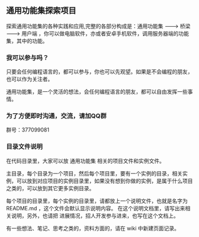 ## 通用功能集探索项目

探索通用功能集的各种实践和应用,完整的各部分构成是：通用功能集 ---> 桥梁 ---> 用户端 ，你可以做电脑软件，亦或者安卓手机软件，调用服务器端的功能集，其中的功能。



### 我可以参与吗？

只要会任何编程语言的，都可以参与，你也可以先观望。如果是不会编程的朋友，也可以作为关注者。

通用功能集，是一个灵活的想法，会任何编程语言的朋友，都可以自由发挥一些事情。



### 为了方便即时沟通，交流，请加QQ群

群号：377099081



### 目录文件说明

在代码目录里，大家可以放 通用功能集 相关的项目文件和实例文件。

主目录，每个目录为一个项目，然后每个项目里，要有一个实例的目录，相关实例，可以放到对应项目的实例目录里，如果没有想到你做的实例，是属于什么项目之类的，可以放到其它更多实例目录。

每个项目的目录里，每个实例的目录里，请都放上一个说明文件，也就是名字为 README.md ，这个文件会默认显示说明内容。
在这个说明文档里，请写出来相关说明，另外，也请把 进展情况，招人开发参与进来，也写在这个文档上。

有一些想法、笔记、思考之类的，资料方面的，请在 wiki 中新建页面记录。
